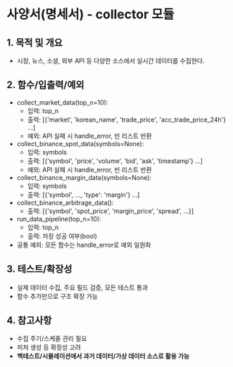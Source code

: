 # 사양서(명세서) - collector 모듈

## 1. 목적 및 개요
- 시장, 뉴스, 소셜, 외부 API 등 다양한 소스에서 실시간 데이터를 수집한다.

## 2. 함수/입출력/예외
- collect_market_data(top_n=10):
    - 입력: top_n
    - 출력: [{'market', 'korean_name', 'trade_price', 'acc_trade_price_24h'} ...]
    - 예외: API 실패 시 handle_error, 빈 리스트 반환
- collect_binance_spot_data(symbols=None):
    - 입력: symbols
    - 출력: [{'symbol', 'price', 'volume', 'bid', 'ask', 'timestamp'} ...]
    - 예외: API 실패 시 handle_error, 빈 리스트 반환
- collect_binance_margin_data(symbols=None):
    - 입력: symbols
    - 출력: [{'symbol', ..., 'type': 'margin'} ...]
- collect_binance_arbitrage_data():
    - 출력: [{'symbol', 'spot_price', 'margin_price', 'spread', ...}]
- run_data_pipeline(top_n=10):
    - 입력: top_n
    - 출력: 저장 성공 여부(bool)
- 공통 예외: 모든 함수는 handle_error로 예외 일원화

## 3. 테스트/확장성
- 실제 데이터 수집, 주요 필드 검증, 모든 테스트 통과
- 함수 추가만으로 구조 확장 가능

## 4. 참고사항
- 수집 주기/스케줄 관리 필요
- 피처 생성 등 확장성 고려
- **백테스트/시뮬레이션에서 과거 데이터/가상 데이터 소스로 활용 가능** 